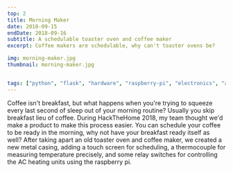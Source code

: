 ```yaml
---
top: 2
title: Morning Maker
date: 2018-09-15
endDate: 2018-09-16
subtitle: A schedulable toaster oven and coffee maker
excerpt: Coffee makers are schedulable, why can't toaster ovens be?

img: morning-maker.jpg
thumbnail: morning-maker.jpg


tags: ["python", "flask", "hardware", "raspberry-pi", "electronics", "appliance", "embedded", "hackthehome", "hackathon"]
---
```

Coffee isn't breakfast, but what happens when you're trying to squeeze every last second of sleep out of your morning routine? Usually you skip breakfast lieu of coffee. During HackTheHome 2018, my team thought we'd make a product to make this process easier. You can schedule your coffee to be ready in the morning, why not have your breakfast ready itself as well? After taking apart an old toaster oven and coffee maker, we created a new metal casing, adding a touch screen for scheduling, a thermocouple for measuring temperature precisely, and some relay switches for controlling the AC heating units using the raspberry pi.